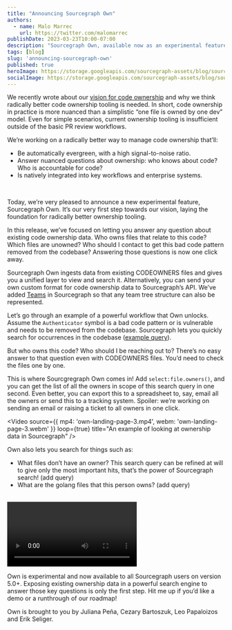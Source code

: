 ```yaml
---
title: "Announcing Sourcegraph Own"
authors:
  - name: Malo Marrec
    url: https://twitter.com/malomarrec
publishDate: 2023-03-23T10:00-07:00
description: "Sourcegraph Own, available now as an experimental feature, integrates evergreen code ownership with Sourcegraph's code intelligence platform."
tags: [blog]
slug: 'announcing-sourcegraph-own'
published: true
heroImage: https://storage.googleapis.com/sourcegraph-assets/blog/sourcegraph-own-og.png
socialImage: https://storage.googleapis.com/sourcegraph-assets/blog/sourcegraph-own-og.png
---
```


We recently wrote about our [vision for code ownership](https://about.sourcegraph.com/blog/our-vision-for-code-ownership) and why we think radically better code ownership tooling is needed. In short, code ownership in practice is more nuanced than a simplistic “one file is owned by one dev” model. Even for simple scenarios, current ownership tooling is insufficient outside of the basic PR review workflows. 

We’re working on a radically better way to manage code ownership that’ll:
- Be automatically evergreen, with a high signal-to-noise ratio.
- Answer nuanced questions about ownership: who knows about code? Who is accountable for code?
- Is natively integrated into key workflows and enterprise systems.
<br/>

Today, we’re very pleased to announce a new experimental feature, Sourcegraph Own. It’s our very first step towards our vision, laying the foundation for radically better ownership tooling.

In this release, we’ve focused on letting you answer any question about existing code ownership data. Who owns files that relate to this code? Which files are unowned? Who should I contact to get this bad code pattern removed from the codebase? Answering those questions is now one click away.

Sourcegraph Own ingests data from existing CODEOWNERS files and gives you a unified layer to view and search it. Alternatively, you can send your own custom format for code ownership data to Sourcegraph’s API. We’ve added [Teams](https://docs.sourcegraph.com/admin/teams) in Sourcegraph so that any team tree structure can also be represented.

Let’s go through an example of a powerful workflow that Own unlocks. Assume the `Authenticator` symbol is a bad code pattern or is vulnerable and needs to be removed from the codebase. Sourcegraph lets you quickly search for occurrences in the codebase ([example query](https://sourcegraph.com/search?q=context:global+type:symbol+Authenticator%24&patternType=regexp&sm=0)).

But who owns this code? Who should I be reaching out to? There’s no easy answer to that question even with CODEOWNERS files. You’d need to check the files one by one.

This is where Sourcgregraph Own comes in! Add `select:file.owners()`, and you can get the list of all the owners in scope of this search query in one second. Even better, you can export this to a spreadsheet to, say, email all the owners or send this to a tracking system. Spoiler: we’re working on sending an email or raising a ticket to all owners in one click.

<Video 
  source={{
    mp4: 'own-landing-page-3.mp4',
    webm: 'own-landing-page-3.webm'
  }}
  loop={true}
  title="An example of looking at ownership data in Sourcegraph"
/>  

Own also lets you search for things such as:
- What files don’t have an owner? This search query can be refined at will to give only the most important hits, that’s the power of Sourcegraph search! (add query)
- What are the golang files that this person owns? (add query)
<br/>

<video controls playsinline title="Searching with Sourcegraph Own">
  <source src="https://storage.googleapis.com/sourcegraph-assets/blog/announcing-own-blog-video.mp4" type="video/mp4" />
  </video>

Own is experimental and now available to all Sourcegraph users on version 5.0+. Exposing existing ownership data in a powerful search engine to answer those key questions is only the first step. Hit me up if you’d like a demo or a runthrough of our roadmap!
  
Own is brought to you by Juliana Peña, Cezary Bartoszuk, Leo Papaloizos and Erik Seliger.
